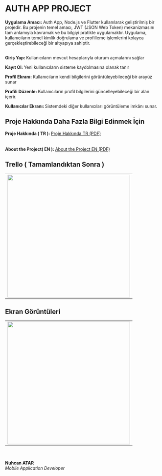 # AUTH APP PROJECT

<b>Uygulama Amacı:</b> Auth App, Node.js ve Flutter kullanılarak geliştirilmiş bir projedir. Bu projenin temel 
amacı, JWT JSON Web Token) mekanizmasını tam anlamıyla kavramak ve bu 
bilgiyi pratikte uygulamaktır.
 Uygulama, kullanıcıların temel kimlik doğrulama ve profilleme işlemlerini kolayca 
gerçekleştirebileceği bir altyapıya sahiptir.<br><br>

 <b>Giriş Yap:  </b>
Kullanıcıların mevcut hesaplarıyla oturum açmalarını sağlar
<br>

 <b>Kayıt Ol:  </b>
Yeni kullanıcıların sisteme kaydolmasına olanak tanır
<br>

 <b>Profil Ekranı:  </b>
Kullanıcıların kendi bilgilerini görüntüleyebileceği bir arayüz 
sunar
<br>

 <b>Profili Düzenle:  </b>
Kullanıcıların profil bilgilerini güncelleyebileceği bir alan içerir.
<br>

 <b>Kullanıcılar Ekranı:  </b>
Sistemdeki diğer kullanıcıları görüntüleme imkânı sunar.
<br>

## Proje Hakkında Daha Fazla Bilgi Edinmek İçin

<b>Proje Hakkında ( TR ): </b> <a href="https://github.com/user-attachments/files/18385359/about-tr.pdf"> Proje Hakkında TR (PDF) </a>
<br><br><br>
<b>About the Project( EN ): </b> <a href="https://github.com/user-attachments/files/18385357/about-en.pdf"> About the Project EN (PDF)</a>


## Trello ( Tamamlandıktan Sonra )

<table>
    <tr>
    <td>
      <img src="https://github.com/user-attachments/assets/52fa2db2-b4b5-4bb8-9b02-1271bdf08ef9" width=%100, height=400/>
    </td>
  </tr>
</table>


## Ekran Görüntüleri

<table>
    <tr>
    <td>
      <img src="https://github.com/user-attachments/assets/72fce398-5b30-4e82-85cd-3786f4a0f50a" width=%100, height=400/>
    </td>
  </tr>
</table>

<br>

<b>Nuhcan ATAR</b> <br>
<i>Mobile Application Developer</i>


